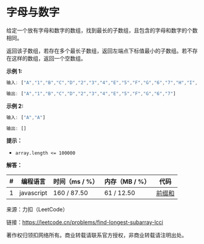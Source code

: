 # 字母与数字

给定一个放有字母和数字的数组，找到最长的子数组，且包含的字母和数字的个数相同。

返回该子数组，若存在多个最长子数组，返回左端点下标值最小的子数组。若不存在这样的数组，返回一个空数组。

**示例 1:**

``` javascript
输入: ["A","1","B","C","D","2","3","4","E","5","F","G","6","7","H","I","J","K","L","M"]

输出: ["A","1","B","C","D","2","3","4","E","5","F","G","6","7"]
```

**示例 2:**

``` javascript
输入: ["A","A"]

输出: []
```

**提示：**

- `array.length <= 100000`

**解答：**

**#**|**编程语言**|**时间（ms / %）**|**内存（MB / %）**|**代码**
--|--|--|--|--
1|javascript|160 / 87.50|61 / 12.50|[前缀和](./javascript/ac_v1.js)

来源：力扣（LeetCode）

链接：https://leetcode.cn/problems/find-longest-subarray-lcci

著作权归领扣网络所有。商业转载请联系官方授权，非商业转载请注明出处。
